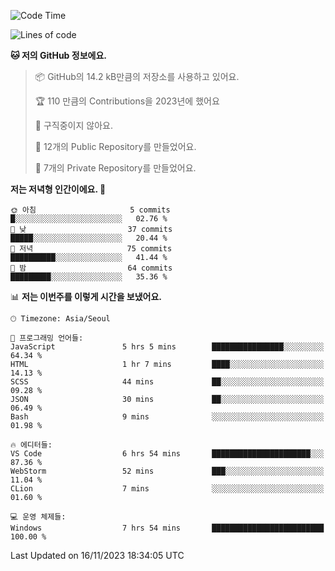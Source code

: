   <!--START_SECTION:waka-->
![Code Time](http://img.shields.io/badge/Code%20Time-265%20hrs%2023%20mins-blue)

![Lines of code](https://img.shields.io/badge/%EC%A0%80%EB%8A%94%20%EC%97%AC%ED%83%9C%EA%B9%8C%EC%A7%80%20-202.7%20thousand%20%EC%A4%84%EC%9D%98%20%EC%BD%94%EB%93%9C%EB%A5%BC%20%EC%9E%91%EC%84%B1%ED%96%88%EC%96%B4%EC%9A%94.-blue)

**🐱 저의 GitHub 정보에요.** 

> 📦 GitHub의 14.2 kB만큼의 저장소를 사용하고 있어요. 
 > 
> 🏆 110 만큼의 Contributions을 2023년에 했어요
 > 
> 🚫 구직중이지 않아요.
 > 
> 📜 12개의 Public Repository를 만들었어요. 
 > 
> 🔑 7개의 Private Repository를 만들었어요. 
 > 
**저는 저녁형 인간이에요. 🦉** 

```text
🌞 아침                     5 commits           █░░░░░░░░░░░░░░░░░░░░░░░░   02.76 % 
🌆 낮　                     37 commits          █████░░░░░░░░░░░░░░░░░░░░   20.44 % 
🌃 저녁                     75 commits          ██████████░░░░░░░░░░░░░░░   41.44 % 
🌙 밤　                     64 commits          █████████░░░░░░░░░░░░░░░░   35.36 % 
```


📊 **저는 이번주를 이렇게 시간을 보냈어요.** 

```text
🕑︎ Timezone: Asia/Seoul

💬 프로그래밍 언어들: 
JavaScript               5 hrs 5 mins        ████████████████░░░░░░░░░   64.34 % 
HTML                     1 hr 7 mins         ████░░░░░░░░░░░░░░░░░░░░░   14.13 % 
SCSS                     44 mins             ██░░░░░░░░░░░░░░░░░░░░░░░   09.28 % 
JSON                     30 mins             ██░░░░░░░░░░░░░░░░░░░░░░░   06.49 % 
Bash                     9 mins              ░░░░░░░░░░░░░░░░░░░░░░░░░   01.98 % 

🔥 에디터들: 
VS Code                  6 hrs 54 mins       ██████████████████████░░░   87.36 % 
WebStorm                 52 mins             ███░░░░░░░░░░░░░░░░░░░░░░   11.04 % 
CLion                    7 mins              ░░░░░░░░░░░░░░░░░░░░░░░░░   01.60 % 

💻 운영 체제들: 
Windows                  7 hrs 54 mins       █████████████████████████   100.00 % 
```


 Last Updated on 16/11/2023 18:34:05 UTC
<!--END_SECTION:waka-->

